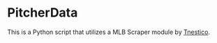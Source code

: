 # PitcherData

This is a Python script that utilizes a MLB Scraper module by [Tnestico](https://github.com/tnestico/mlb_scraper).